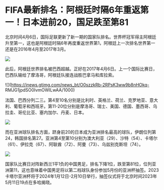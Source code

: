 # FIFA最新排名：阿根廷时隔6年重返第一！日本进前20，国足跌至第81

北京时间4月6日，国际足联更新了新一期的国家队排名。世界杯冠军得主阿根廷升至第一，这也是阿根廷时隔6年再度重返世界第1，阿根廷上一次排名世界第一还是在2016年4月至2017年3月。

![](https://inews.gtimg.com/news_bt/OiSpYcVPdj2ETgYklVPMhg_zlmmxqNqbnChO6b5Ftv5RcAA/1000)

此后，阿根廷世界排名被巴西超越。正好在2017年4月6日。上一个国际比赛日，巴西队输给了摩洛哥，阿根廷队接连战胜巴拿马和库拉索。

![](https://inews.gtimg.com/news_bt/O0szzkRb-2RPsK3ww9b8nHOkq-
RMJG1jpdSO0IvmOWILwAA/1000)

法国、巴西分列二三。第4至10名分别是比利时、英格兰、荷兰、克罗地亚、意大利、葡萄牙和西班牙。第11-20位分别是摩洛哥、瑞士、美国、德国、墨西哥、乌拉圭、哥伦比亚、塞内加尔、丹麦、日本。

![](https://inews.gtimg.com/news_bt/OY4P_yffNihDM8oDOZsqnpQBTbessQ70R97R-nw0mV79AAA/1000)

而在亚洲球队排名方面，跻身前20的日本成为亚洲排名最高的球队，伊朗位列第24，韩国排名第27。亚洲第4至第10分别为澳大利亚（29）、沙特（54）、卡塔尔（61）、伊拉克（67）、阿联酋（72）、阿曼（73）、乌兹别克斯坦（74）。

![](https://inews.gtimg.com/news_bt/OPx0cPMFObE2NPEinXwbH0LZJEWcFjDYLhw7vOxvaXSrAAA/1000)

国家队比赛日对阵新西兰1平1负的中国男足，排名下降1位，跌至第81位，位列亚洲第11，这也意味着中国男足将以第二档球队身份参加5月份的亚洲杯抽签。2023卡塔尔亚洲杯将于2024年1月12日-2月10日举行，抽签仪式将于北京时间2023年5月11日19点在多哈揭晓。

